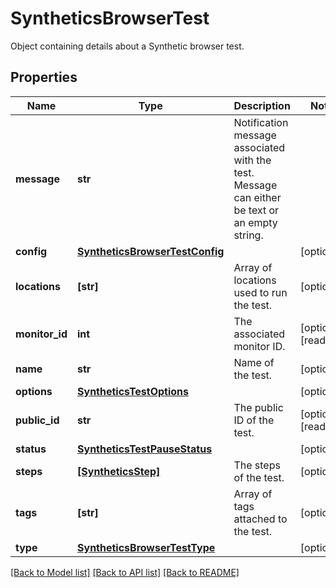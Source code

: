 # SyntheticsBrowserTest

Object containing details about a Synthetic browser test.

## Properties

| Name           | Type                                                              | Description                                                                                   | Notes                 |
| -------------- | ----------------------------------------------------------------- | --------------------------------------------------------------------------------------------- | --------------------- |
| **message**    | **str**                                                           | Notification message associated with the test. Message can either be text or an empty string. |
| **config**     | [**SyntheticsBrowserTestConfig**](SyntheticsBrowserTestConfig.md) |                                                                                               | [optional]            |
| **locations**  | **[str]**                                                         | Array of locations used to run the test.                                                      | [optional]            |
| **monitor_id** | **int**                                                           | The associated monitor ID.                                                                    | [optional] [readonly] |
| **name**       | **str**                                                           | Name of the test.                                                                             | [optional]            |
| **options**    | [**SyntheticsTestOptions**](SyntheticsTestOptions.md)             |                                                                                               | [optional]            |
| **public_id**  | **str**                                                           | The public ID of the test.                                                                    | [optional] [readonly] |
| **status**     | [**SyntheticsTestPauseStatus**](SyntheticsTestPauseStatus.md)     |                                                                                               | [optional]            |
| **steps**      | [**[SyntheticsStep]**](SyntheticsStep.md)                         | The steps of the test.                                                                        | [optional]            |
| **tags**       | **[str]**                                                         | Array of tags attached to the test.                                                           | [optional]            |
| **type**       | [**SyntheticsBrowserTestType**](SyntheticsBrowserTestType.md)     |                                                                                               | [optional]            |

[[Back to Model list]](README.md#documentation-for-models) [[Back to API list]](README.md#documentation-for-api-endpoints) [[Back to README]](README.md)
